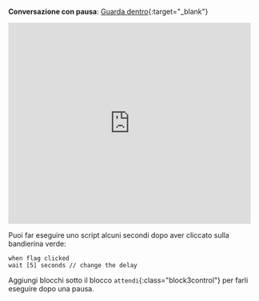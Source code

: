 **Conversazione con pausa**: [Guarda dentro](https://scratch.mit.edu/projects/499336065/editor){:target="_blank"}

<div class="scratch-preview">
  <iframe allowtransparency="true" width="485" height="402" src="https://scratch.mit.edu/projects/embed/499336065/?autostart=false" frameborder="0"></iframe>
</div>

Puoi far eseguire uno script alcuni secondi dopo aver cliccato sulla bandierina verde:

```blocks3
when flag clicked
wait [5] seconds // change the delay
```

Aggiungi blocchi sotto il blocco `attendi`{:class="block3control"} per farli eseguire dopo una pausa. 
